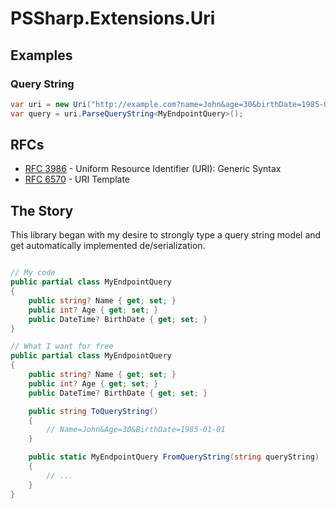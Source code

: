 # PSSharp.Extensions.Uri

## Examples

### Query String

```C#
var uri = new Uri("http://example.com?name=John&age=30&birthDate=1985-01-01");
var query = uri.ParseQueryString<MyEndpointQuery>();
```

## RFCs

- [RFC 3986](https://tools.ietf.org/html/rfc3986) - Uniform Resource Identifier (URI): Generic Syntax
- [RFC 6570](https://tools.ietf.org/html/rfc6570) - URI Template

## The Story

This library began with my desire to strongly type a query string model and get automatically implemented
de/serialization.

```C#

// My code
public partial class MyEndpointQuery
{
	public string? Name { get; set; }
	public int? Age { get; set; }
	public DateTime? BirthDate { get; set; }
}

// What I want for free
public partial class MyEndpointQuery
{
	public string? Name { get; set; }
	public int? Age { get; set; }
	public DateTime? BirthDate { get; set; }

	public string ToQueryString()
	{
		// Name=John&Age=30&BirthDate=1985-01-01
	}

	public static MyEndpointQuery FromQueryString(string queryString)
	{
		// ...
	}
}
```

